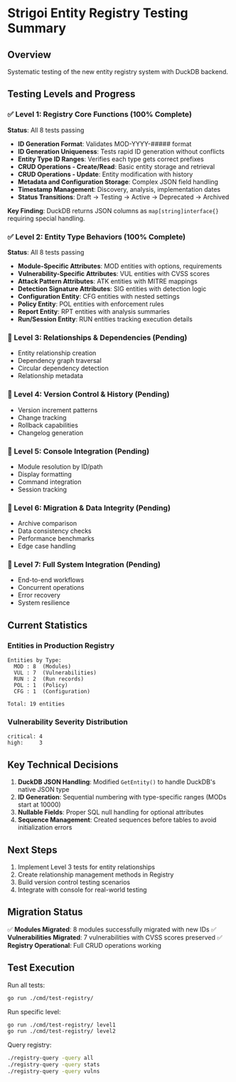 # Strigoi Entity Registry Testing Summary

## Overview
Systematic testing of the new entity registry system with DuckDB backend.

## Testing Levels and Progress

### ✅ Level 1: Registry Core Functions (100% Complete)
**Status**: All 8 tests passing

- **ID Generation Format**: Validates MOD-YYYY-##### format
- **ID Generation Uniqueness**: Tests rapid ID generation without conflicts  
- **Entity Type ID Ranges**: Verifies each type gets correct prefixes
- **CRUD Operations - Create/Read**: Basic entity storage and retrieval
- **CRUD Operations - Update**: Entity modification with history
- **Metadata and Configuration Storage**: Complex JSON field handling
- **Timestamp Management**: Discovery, analysis, implementation dates
- **Status Transitions**: Draft → Testing → Active → Deprecated → Archived

**Key Finding**: DuckDB returns JSON columns as `map[string]interface{}` requiring special handling.

### ✅ Level 2: Entity Type Behaviors (100% Complete)
**Status**: All 8 tests passing

- **Module-Specific Attributes**: MOD entities with options, requirements
- **Vulnerability-Specific Attributes**: VUL entities with CVSS scores
- **Attack Pattern Attributes**: ATK entities with MITRE mappings
- **Detection Signature Attributes**: SIG entities with detection logic
- **Configuration Entity**: CFG entities with nested settings
- **Policy Entity**: POL entities with enforcement rules
- **Report Entity**: RPT entities with analysis summaries
- **Run/Session Entity**: RUN entities tracking execution details

### 🔄 Level 3: Relationships & Dependencies (Pending)
- Entity relationship creation
- Dependency graph traversal
- Circular dependency detection
- Relationship metadata

### 🔄 Level 4: Version Control & History (Pending)
- Version increment patterns
- Change tracking
- Rollback capabilities
- Changelog generation

### 🔄 Level 5: Console Integration (Pending)
- Module resolution by ID/path
- Display formatting
- Command integration
- Session tracking

### 🔄 Level 6: Migration & Data Integrity (Pending)
- Archive comparison
- Data consistency checks
- Performance benchmarks
- Edge case handling

### 🔄 Level 7: Full System Integration (Pending)
- End-to-end workflows
- Concurrent operations
- Error recovery
- System resilience

## Current Statistics

### Entities in Production Registry
```
Entities by Type:
  MOD : 8  (Modules)
  VUL : 7  (Vulnerabilities)
  RUN : 2  (Run records)
  POL : 1  (Policy)
  CFG : 1  (Configuration)

Total: 19 entities
```

### Vulnerability Severity Distribution
```
critical: 4
high:     3
```

## Key Technical Decisions

1. **DuckDB JSON Handling**: Modified `GetEntity()` to handle DuckDB's native JSON type
2. **ID Generation**: Sequential numbering with type-specific ranges (MODs start at 10000)
3. **Nullable Fields**: Proper SQL null handling for optional attributes
4. **Sequence Management**: Created sequences before tables to avoid initialization errors

## Next Steps

1. Implement Level 3 tests for entity relationships
2. Create relationship management methods in Registry
3. Build version control testing scenarios
4. Integrate with console for real-world testing

## Migration Status

✅ **Modules Migrated**: 8 modules successfully migrated with new IDs
✅ **Vulnerabilities Migrated**: 7 vulnerabilities with CVSS scores preserved
✅ **Registry Operational**: Full CRUD operations working

## Test Execution

Run all tests:
```bash
go run ./cmd/test-registry/
```

Run specific level:
```bash
go run ./cmd/test-registry/ level1
go run ./cmd/test-registry/ level2
```

Query registry:
```bash
./registry-query -query all
./registry-query -query stats
./registry-query -query vulns
```